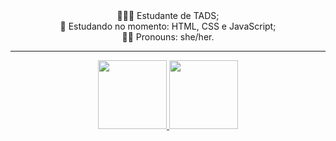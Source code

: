<div align="center">👩🏻‍💻 Estudante de TADS; <br>📘 Estudando no momento: HTML, CSS e JavaScript; <br>👩🏻 Pronouns: she/her.</div>
<hr>
<div align="center">
  <a href="https://github.com/macelleneves">
  <img height="110em" src="https://github-readme-stats.vercel.app/api?username=macelleneves&show_icons=true&hide=contribs,prs&cache_seconds=86400&theme=github_dark"/>
  <img height="110em" src="https://github-readme-stats.vercel.app/api/top-langs/?username=macelleneves&layout=compact&langs_count=7&theme=github_dark"/>
</div>
